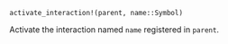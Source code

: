 ```
activate_interaction!(parent, name::Symbol)
```

Activate the interaction named `name` registered in `parent`.

